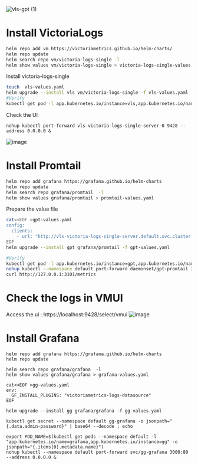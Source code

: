 ![vls-gpt (1)](https://github.com/user-attachments/assets/e4bd4f45-c4fa-4fb7-9d0f-99c866c813bc)

# Install VictoriaLogs
```bash
helm repo add vm https://victoriametrics.github.io/helm-charts/
helm repo update
helm search repo vm/victoria-logs-single -l
helm show values vm/victoria-logs-single > victoria-logs-single-values.yaml
```
Install victoria-logs-single
```bash
touch  vls-values.yaml
helm upgrade --install vls vm/victoria-logs-single -f vls-values.yaml
#Verify
kubectl get pod -l app.kubernetes.io/instance=vls,app.kubernetes.io/name=victoria-logs-single

```
Check the UI 
```
nohup kubectl port-forward vls-victoria-logs-single-server-0 9428 --address 0.0.0.0 &
```
![image](https://github.com/user-attachments/assets/9a97d544-cf56-472f-bc7c-3d8c571557c6)

# Install Promtail
```bash
helm repo add grafana https://grafana.github.io/helm-charts
helm repo update
helm search repo grafana/promtail  -l
helm show values grafana/promtail > promtail-values.yaml
```
Prepare the value file 
```bash
cat<<EOF >gpt-values.yaml
config:
  clients:
    - url: "http://vls-victoria-logs-single-server.default.svc.cluster.local:9428/insert/loki/api/v1/push"
EOF
helm upgrade --install gpt grafana/promtail -f gpt-values.yaml

#Verify 
kubectl get pod -l app.kubernetes.io/instance=gpt,app.kubernetes.io/name=promtail
nohup kubectl --namespace default port-forward daemonset/gpt-promtail 3101 --address 0.0.0.0 &
curl http://127.0.0.1:3101/metrics
```
# Check the logs in VMUI
Access the ui : https://localhost:9428/select/vmui
![image](https://github.com/user-attachments/assets/19f18d94-73b7-44cb-9c75-27ce94ab2487)

# Install Grafana 
```
helm repo add grafana https://grafana.github.io/helm-charts
helm repo update

helm search repo grafana/grafana  -l
helm show values grafana/grafana > grafana-values.yaml

cat<<EOF >gg-values.yaml
env:
  GF_INSTALL_PLUGINS: "victoriametrics-logs-datasource"
EOF

helm upgrade --install gg grafana/grafana -f gg-values.yaml

kubectl get secret --namespace default gg-grafana -o jsonpath="{.data.admin-password}" | base64 --decode ; echo

export POD_NAME=$(kubectl get pods --namespace default -l "app.kubernetes.io/name=grafana,app.kubernetes.io/instance=gg" -o jsonpath="{.items[0].metadata.name}")
nohup kubectl --namespace default port-forward svc/gg-grafana 3000:80 --address 0.0.0.0 &
```


